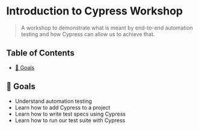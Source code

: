 # Introduction to Cypress Workshop

> A workshop to demonstrate what is meant by end-to-end automation testing and how Cypress can allow us to achieve that.

## Table of Contents
* [🎯 Goals](#goals)

## 🎯 Goals

- Understand automation testing
- Learn how to add Cypress to a project
- Learn how to write test specs using Cypress
- Learn how to run our test suite with Cypress
